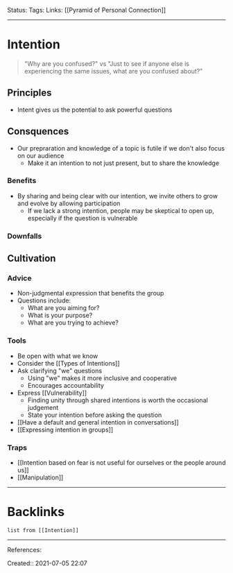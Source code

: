 Status: 
Tags:
Links: [[Pyramid of Personal Connection]]
___
# Intention
> "Why are you confused?" vs "Just to see if anyone else is experiencing the same issues, what are you confused about?"
## Principles
- Intent gives us the potential to ask powerful questions
## Consquences
- Our prepraration and knowledge of a topic is futile if we don't also focus on our audience
	- Make it an intention to not just present, but to share the knowledge
### Benefits
- By sharing and being clear with our intention, we invite others to grow and evolve by allowing participation
	- If we lack a strong intention, people may be skeptical to open up, especially if the question is vulnerable
### Downfalls 

## Cultivation
### Advice
- Non-judgmental expression that benefits the group
- Questions include:
	- What are you aiming for?
	- What is your purpose?
	- What are you trying to achieve?
### Tools
- Be open with what we know
- Consider the [[Types of Intentions]]
- Ask clarifying "we" questions
	- Using "we" makes it more inclusive and cooperative
	- Encourages accountability
- Express [[Vulnerability]]
	- Finding unity through shared intentions is worth the occasional judgement
	- State your intention before asking the question
- [[Have a default and general intention in conversations]]
- [[Expressing intention in groups]]
### Traps
- [[Intention based on fear is not useful for ourselves or the people around us]]
- [[Manipulation]]
___
# Backlinks
```dataview
list from [[Intention]]
```
___
References: 

Created:: 2021-07-05 22:07
